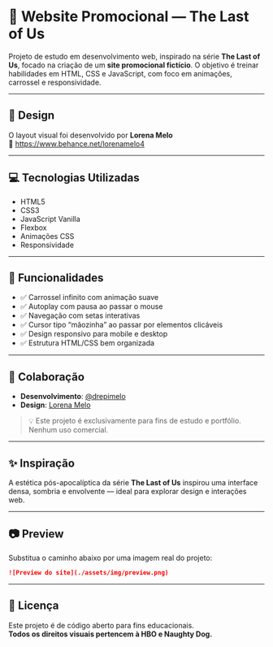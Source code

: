 
# 🌿 Website Promocional — The Last of Us

Projeto de estudo em desenvolvimento web, inspirado na série **The Last of Us**, focado na criação de um **site promocional fictício**. O objetivo é treinar habilidades em HTML, CSS e JavaScript, com foco em animações, carrossel e responsividade.

---

## 🎨 Design

O layout visual foi desenvolvido por **Lorena Melo**  
🔗 https://www.behance.net/lorenamelo4

---

## 💻 Tecnologias Utilizadas

- HTML5  
- CSS3  
- JavaScript Vanilla  
- Flexbox  
- Animações CSS  
- Responsividade

---

## 🧩 Funcionalidades

- ✅ Carrossel infinito com animação suave  
- ✅ Autoplay com pausa ao passar o mouse  
- ✅ Navegação com setas interativas  
- ✅ Cursor tipo “mãozinha” ao passar por elementos clicáveis  
- ✅ Design responsivo para mobile e desktop  
- ✅ Estrutura HTML/CSS bem organizada

---

## 👤 Colaboração

- **Desenvolvimento**: [@drepimelo](https://github.com/drepimelo)  
- **Design**: [Lorena Melo](https://www.behance.net/lorenamelo4)

> 💡 Este projeto é exclusivamente para fins de estudo e portfólio. Nenhum uso comercial.

---

## ✨ Inspiração

A estética pós-apocalíptica da série **The Last of Us** inspirou uma interface densa, sombria e envolvente — ideal para explorar design e interações web.

---

## 📷 Preview

Substitua o caminho abaixo por uma imagem real do projeto:

```markdown
![Preview do site](./assets/img/preview.png)
```

---

## 📄 Licença

Este projeto é de código aberto para fins educacionais.  
**Todos os direitos visuais pertencem à HBO e Naughty Dog.**
